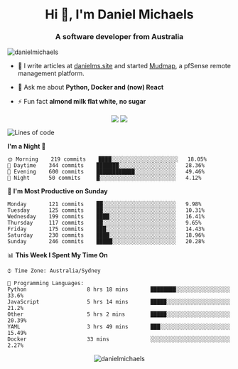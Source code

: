 <h1 align="center">Hi 👋, I'm Daniel Michaels</h1>
<h3 align="center">A software developer from Australia</h3>
<p align="left"> <img src="https://komarev.com/ghpvc/?username=danielmichaels" alt="danielmichaels" /> </p>

- 📝 I write articles at [danielms.site](https://danielms.site) and started [Mudmap](https://mudmap.io?ref=danielmichaels), a pfSense remote management platform.

- 💬 Ask me about **Python, Docker and (now) React**

- ⚡ Fun fact **almond milk flat white, no sugar**

<p align="center">
<a href="https://twitter.com/dansult" target="_blank"><img align="center" src="https://img.shields.io/badge/twitter-%231DA1F2.svg?&style=for-the-badge&logo=twitter&logoColor=white"></a>
<a href="https://linkedin.com/in/daniel-michaels" target="_blank"><img align="center" src="https://img.shields.io/badge/linkedin-%230077B5.svg?&style=for-the-badge&logo=linkedin&logoColor=white"></a>
</p>

<!--START_SECTION:waka-->
![Lines of code](https://img.shields.io/badge/From%20Hello%20World%20I%27ve%20Written-399557%20lines%20of%20code-blue)

**I'm a Night 🦉** 

```text
🌞 Morning    219 commits    ████░░░░░░░░░░░░░░░░░░░░░   18.05% 
🌆 Daytime    344 commits    ███████░░░░░░░░░░░░░░░░░░   28.36% 
🌃 Evening    600 commits    ████████████░░░░░░░░░░░░░   49.46% 
🌙 Night      50 commits     █░░░░░░░░░░░░░░░░░░░░░░░░   4.12%

```
📅 **I'm Most Productive on Sunday** 

```text
Monday       121 commits    ██░░░░░░░░░░░░░░░░░░░░░░░   9.98% 
Tuesday      125 commits    ██░░░░░░░░░░░░░░░░░░░░░░░   10.31% 
Wednesday    199 commits    ████░░░░░░░░░░░░░░░░░░░░░   16.41% 
Thursday     117 commits    ██░░░░░░░░░░░░░░░░░░░░░░░   9.65% 
Friday       175 commits    ███░░░░░░░░░░░░░░░░░░░░░░   14.43% 
Saturday     230 commits    ████░░░░░░░░░░░░░░░░░░░░░   18.96% 
Sunday       246 commits    █████░░░░░░░░░░░░░░░░░░░░   20.28%

```


📊 **This Week I Spent My Time On** 

```text
⌚︎ Time Zone: Australia/Sydney

💬 Programming Languages: 
Python                   8 hrs 18 mins       ████████░░░░░░░░░░░░░░░░░   33.6% 
JavaScript               5 hrs 14 mins       █████░░░░░░░░░░░░░░░░░░░░   21.2% 
Other                    5 hrs 2 mins        █████░░░░░░░░░░░░░░░░░░░░   20.39% 
YAML                     3 hrs 49 mins       ███░░░░░░░░░░░░░░░░░░░░░░   15.49% 
Docker                   33 mins             ░░░░░░░░░░░░░░░░░░░░░░░░░   2.27%

```


<!--END_SECTION:waka-->

<p align="center"> <img src="https://github-readme-stats.vercel.app/api?username=danielmichaels&show_icons=true" alt="danielmichaels" /> </p>

